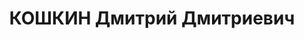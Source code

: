 ---
title: КОШКИН Дмитрий Дмитриевич
description: "Род. в 1899, Советский р-н, Ильинский с/с, с. Ильинское, русский. Член\
  \ ВКП(б) с 1919. Райвоенком Новосибирского района Новосибирской области, батальонный\
  \ комиссар. \n  Обв. по ст. 17-58 п. 8, ст. 58 п. 11 УК РСФСР. Приговор: ВК ВС СССР,\
  \ 27.10.1937 – ВМН. Расстрелян 27.10.1937. \n  Реабилитирован 20.10.1956"
---